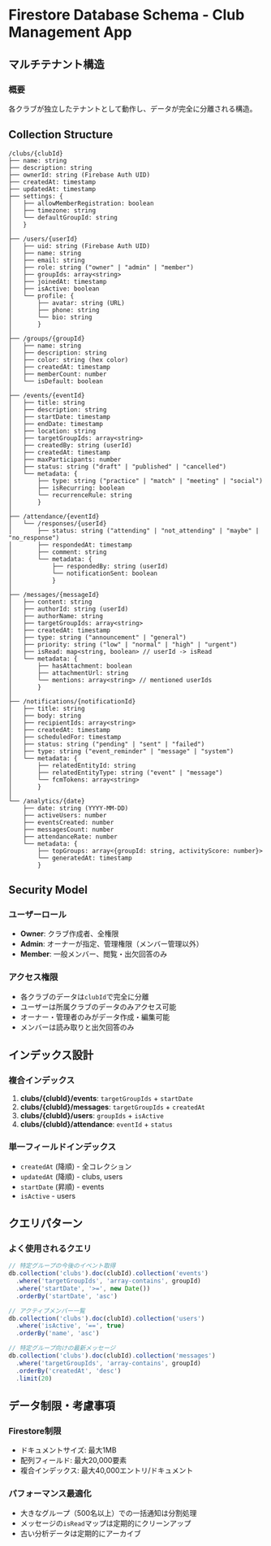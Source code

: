 # Firestore Database Schema - Club Management App

## マルチテナント構造

### 概要
各クラブが独立したテナントとして動作し、データが完全に分離される構造。

## Collection Structure

```
/clubs/{clubId}
├── name: string
├── description: string
├── ownerId: string (Firebase Auth UID)
├── createdAt: timestamp
├── updatedAt: timestamp
├── settings: {
│   ├── allowMemberRegistration: boolean
│   ├── timezone: string
│   └── defaultGroupId: string
│   }
│
├── /users/{userId}
│   ├── uid: string (Firebase Auth UID)
│   ├── name: string
│   ├── email: string
│   ├── role: string ("owner" | "admin" | "member")
│   ├── groupIds: array<string>
│   ├── joinedAt: timestamp
│   ├── isActive: boolean
│   └── profile: {
│       ├── avatar: string (URL)
│       ├── phone: string
│       └── bio: string
│       }
│
├── /groups/{groupId}
│   ├── name: string
│   ├── description: string
│   ├── color: string (hex color)
│   ├── createdAt: timestamp
│   ├── memberCount: number
│   └── isDefault: boolean
│
├── /events/{eventId}
│   ├── title: string
│   ├── description: string
│   ├── startDate: timestamp
│   ├── endDate: timestamp
│   ├── location: string
│   ├── targetGroupIds: array<string>
│   ├── createdBy: string (userId)
│   ├── createdAt: timestamp
│   ├── maxParticipants: number
│   ├── status: string ("draft" | "published" | "cancelled")
│   └── metadata: {
│       ├── type: string ("practice" | "match" | "meeting" | "social")
│       ├── isRecurring: boolean
│       └── recurrenceRule: string
│       }
│
├── /attendance/{eventId}
│   └── /responses/{userId}
│       ├── status: string ("attending" | "not_attending" | "maybe" | "no_response")
│       ├── respondedAt: timestamp
│       ├── comment: string
│       └── metadata: {
│           ├── respondedBy: string (userId)
│           └── notificationSent: boolean
│           }
│
├── /messages/{messageId}
│   ├── content: string
│   ├── authorId: string (userId)
│   ├── authorName: string
│   ├── targetGroupIds: array<string>
│   ├── createdAt: timestamp
│   ├── type: string ("announcement" | "general")
│   ├── priority: string ("low" | "normal" | "high" | "urgent")
│   ├── isRead: map<string, boolean> // userId -> isRead
│   └── metadata: {
│       ├── hasAttachment: boolean
│       ├── attachmentUrl: string
│       └── mentions: array<string> // mentioned userIds
│       }
│
├── /notifications/{notificationId}
│   ├── title: string
│   ├── body: string
│   ├── recipientIds: array<string>
│   ├── createdAt: timestamp
│   ├── scheduledFor: timestamp
│   ├── status: string ("pending" | "sent" | "failed")
│   ├── type: string ("event_reminder" | "message" | "system")
│   └── metadata: {
│       ├── relatedEntityId: string
│       ├── relatedEntityType: string ("event" | "message")
│       └── fcmTokens: array<string>
│       }
│
└── /analytics/{date}
    ├── date: string (YYYY-MM-DD)
    ├── activeUsers: number
    ├── eventsCreated: number
    ├── messagesCount: number
    ├── attendanceRate: number
    └── metadata: {
        ├── topGroups: array<{groupId: string, activityScore: number}>
        └── generatedAt: timestamp
        }
```

## Security Model

### ユーザーロール
- **Owner**: クラブ作成者、全権限
- **Admin**: オーナーが指定、管理権限（メンバー管理以外）
- **Member**: 一般メンバー、閲覧・出欠回答のみ

### アクセス権限
- 各クラブのデータは`clubId`で完全に分離
- ユーザーは所属クラブのデータのみアクセス可能
- オーナー・管理者のみがデータ作成・編集可能
- メンバーは読み取りと出欠回答のみ

## インデックス設計

### 複合インデックス
1. **clubs/{clubId}/events**: `targetGroupIds` + `startDate`
2. **clubs/{clubId}/messages**: `targetGroupIds` + `createdAt`
3. **clubs/{clubId}/users**: `groupIds` + `isActive`
4. **clubs/{clubId}/attendance**: `eventId` + `status`

### 単一フィールドインデックス
- `createdAt` (降順) - 全コレクション
- `updatedAt` (降順) - clubs, users
- `startDate` (昇順) - events
- `isActive` - users

## クエリパターン

### よく使用されるクエリ
```javascript
// 特定グループの今後のイベント取得
db.collection('clubs').doc(clubId).collection('events')
  .where('targetGroupIds', 'array-contains', groupId)
  .where('startDate', '>=', new Date())
  .orderBy('startDate', 'asc')

// アクティブメンバー一覧
db.collection('clubs').doc(clubId).collection('users')
  .where('isActive', '==', true)
  .orderBy('name', 'asc')

// 特定グループ向けの最新メッセージ
db.collection('clubs').doc(clubId).collection('messages')
  .where('targetGroupIds', 'array-contains', groupId)
  .orderBy('createdAt', 'desc')
  .limit(20)
```

## データ制限・考慮事項

### Firestore制限
- ドキュメントサイズ: 最大1MB
- 配列フィールド: 最大20,000要素
- 複合インデックス: 最大40,000エントリ/ドキュメント

### パフォーマンス最適化
- 大きなグループ（500名以上）での一括通知は分割処理
- メッセージの`isRead`マップは定期的にクリーンアップ
- 古い分析データは定期的にアーカイブ
